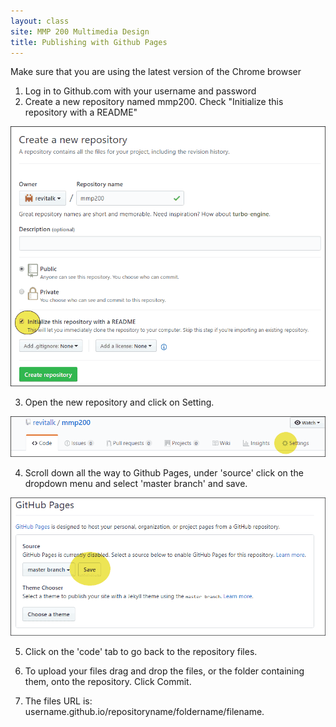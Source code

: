 ```yaml
---
layout: class
site: MMP 200 Multimedia Design
title: Publishing with Github Pages
---
```


Make sure that you are using the latest version of the Chrome browser
1. Log in to Github.com with your username and password
2. Create a new repository named mmp200. Check "Initialize this repository with a README"

![new repo](assets/new-repo.gif)

3. Open the new repository and click on Setting.

![new repo](assets/repo-setting.gif)

4. Scroll down all the way to Github Pages, under 'source' click on the dropdown menu and select 'master branch' and save.

![new repo](assets/github-pages.gif)

5. Click on the 'code' tab to go back to the repository files.

6. To upload your files drag and drop the files, or the folder containing them, onto the repository. Click Commit.

7. The files URL is: username.github.io/repositoryname/foldername/filename.
